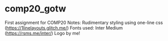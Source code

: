 # comp20_gotw
First assignment for COMP20
Notes: Rudimentary styling using one-line css (https://1linelayouts.glitch.me/)
       Fonts used: Inter Medium (https://rsms.me/inter/)
       Logo by me!
